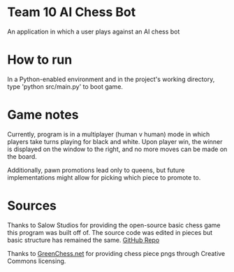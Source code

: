 # Team 10 AI Chess Bot

An application in which a user plays against an AI chess bot

# How to run

In a Python-enabled environment and in the project's working directory, type 'python src/main.py' to boot game.

# Game notes

Currently, program is in a multiplayer (human v human) mode in which players take turns playing for black and white. Upon player win, the winner is displayed on the window to the right, and no more moves can be made on the board.

Additionally, pawn promotions lead only to queens, but future implementations might allow for picking which piece to promote to.

# Sources

Thanks to Salow Studios for providing the open-source basic chess game this program was built off of. The source code was edited in pieces but basic structure has remained the same. [GitHub Repo](https://github.com/Salow-Studios/Chess-Game-using-Pygame)

Thanks to [GreenChess.net](https://greenchess.net/info.php?item=downloads) for providing chess piece pngs through Creative Commons licensing.
